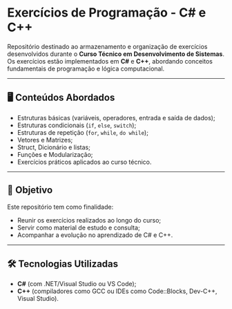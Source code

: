 # Exercícios de Programação - C# e C++

Repositório destinado ao armazenamento e organização de exercícios desenvolvidos durante o **Curso Técnico em Desenvolvimento de Sistemas**.  
Os exercícios estão implementados em **C#** e **C++**, abordando conceitos fundamentais de programação e lógica computacional.

---


## 🖥️ Conteúdos Abordados
- Estruturas básicas (variáveis, operadores, entrada e saída de dados);
- Estruturas condicionais (`if`, `else`, `switch`);
- Estruturas de repetição (`for`, `while`, `do while`);
- Vetores e Matrizes;
- Struct, Dicionário e listas;
- Funções e Modularização;
- Exercícios práticos aplicados ao curso técnico.

---

## 🚀 Objetivo
Este repositório tem como finalidade:
- Reunir os exercícios realizados ao longo do curso;
- Servir como material de estudo e consulta;
- Acompanhar a evolução no aprendizado de C# e C++.

---

## 🛠️ Tecnologias Utilizadas
- **C#** (com .NET/Visual Studio ou VS Code);
- **C++** (compiladores como GCC ou IDEs como Code::Blocks, Dev-C++, Visual Studio).

